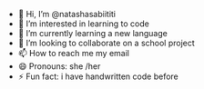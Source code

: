 - 👋 Hi, I’m @natashasabiititi
- 👀 I’m interested in learning to code
- 🌱 I’m currently learning a new language
- 💞️ I’m looking to collaborate on a school project
- 📫 How to reach me my email
- 😄 Pronouns: she /her
- ⚡ Fun fact: i have handwritten code before

<!---
natashasabiititi/natashasabiititi is a ✨ special ✨ repository because its `README.md` (this file) appears on your GitHub profile.
You can click the Preview link to take a look at your changes.
--->
